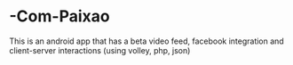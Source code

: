 # -Com-Paixao
This is an android app that has a beta video feed, facebook integration and client-server interactions (using volley, php, json)
